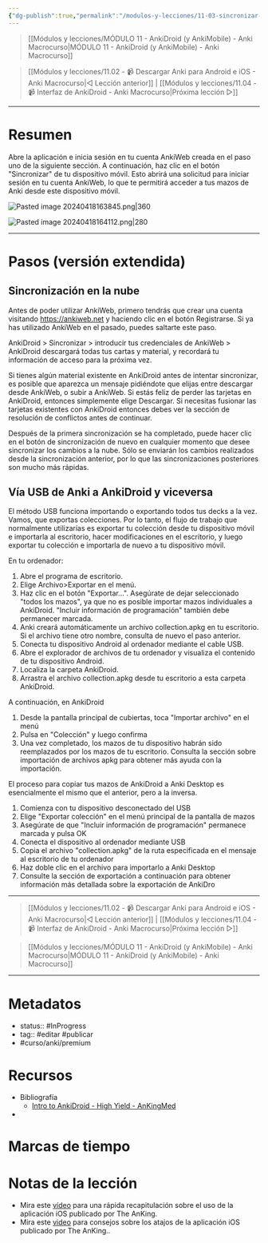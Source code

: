 ```yaml
---
{"dg-publish":true,"permalink":"/modulos-y-lecciones/11-03-sincronizar-anki-droid-y-anki-anki-macrocurso/","noteIcon":"","updated":"2024-05-22T13:35:06.768+02:00"}
---
```



> [[Módulos y lecciones/MÓDULO 11 - AnkiDroid (y AnkiMobile) - Anki Macrocurso\|MÓDULO 11 - AnkiDroid (y AnkiMobile) - Anki Macrocurso]]

> [[Módulos y lecciones/11.02 - 📹 Descargar Anki para Android e iOS - Anki Macrocurso\|◁ Lección anterior]] | [[Módulos y lecciones/11.04 - 📹 Interfaz de AnkiDroid - Anki Macrocurso\|Próxima lección ▷]]

---

# Resumen
Abre la aplicación e inicia sesión en tu cuenta AnkiWeb creada en el paso uno de la siguiente sección. A continuación, haz clic en el botón "Sincronizar" de tu dispositivo móvil. Esto abrirá una solicitud para iniciar sesión en tu cuenta AnkiWeb, lo que te permitirá acceder a tus mazos de Anki desde este dispositivo móvil.

![Pasted image 20240418163845.png|360](/img/user/ANEXOS/Pasted%20image%2020240418163845.png)

![Pasted image 20240418164112.png|280](/img/user/ANEXOS/Pasted%20image%2020240418164112.png)

---

# Pasos (versión extendida)
## Sincronización en la nube
Antes de poder utilizar AnkiWeb, primero tendrás que crear una cuenta visitando https://ankiweb.net y haciendo clic en el botón Registrarse. Si ya has utilizado AnkiWeb en el pasado, puedes saltarte este paso.

AnkiDroid > Sincronizar > introducir tus credenciales de AnkiWeb > AnkiDroid descargará todas tus cartas y material, y recordará tu información de acceso para la próxima vez.

Si tienes algún material existente en AnkiDroid antes de intentar sincronizar, es posible que aparezca un mensaje pidiéndote que elijas entre descargar desde AnkiWeb, o subir a AnkiWeb. Si estás feliz de perder las tarjetas en AnkiDroid, entonces simplemente elige Descargar. Si necesitas fusionar las tarjetas existentes con AnkiDroid entonces debes ver la sección de resolución de conflictos antes de continuar.

Después de la primera sincronización se ha completado, puede hacer clic en el botón de sincronización de nuevo en cualquier momento que desee sincronizar los cambios a la nube. Sólo se enviarán los cambios realizados desde la sincronización anterior, por lo que las sincronizaciones posteriores son mucho más rápidas.

## Vía USB de Anki a AnkiDroid y viceversa
El método USB funciona importando o exportando todos tus decks a la vez. Vamos, que exportas colecciones. Por lo tanto, el flujo de trabajo que normalmente utilizarías es exportar tu colección desde tu dispositivo móvil e importarla al escritorio, hacer modificaciones en el escritorio, y luego exportar tu colección e importarla de nuevo a tu dispositivo móvil.

En tu ordenador:
1. Abre el programa de escritorio.
2. Elige Archivo>Exportar en el menú.
3. Haz clic en el botón "Exportar...". Asegúrate de dejar seleccionado "todos los mazos", ya que no es posible importar mazos individuales a AnkiDroid. "Incluir información de programación" también debe permanecer marcada.
4. Anki creará automáticamente un archivo collection.apkg en tu escritorio. Si el archivo tiene otro nombre, consulta de nuevo el paso anterior.
5. Conecta tu dispositivo Android al ordenador mediante el cable USB.
6. Abre el explorador de archivos de tu ordenador y visualiza el contenido de tu dispositivo Android.
7. Localiza la carpeta AnkiDroid.
8. Arrastra el archivo collection.apkg desde tu escritorio a esta carpeta AnkiDroid.

A continuación, en AnkiDroid
1. Desde la pantalla principal de cubiertas, toca "Importar archivo" en el menú
2. Pulsa en "Colección" y luego confirma
3. Una vez completado, los mazos de tu dispositivo habrán sido reemplazados por los mazos de tu escritorio. Consulta la sección sobre importación de archivos apkg para obtener más ayuda con la importación.

El proceso para copiar tus mazos de AnkiDroid a Anki Desktop es esencialmente el mismo que el anterior, pero a la inversa.
1. Comienza con tu dispositivo desconectado del USB
2. Elige "Exportar colección" en el menú principal de la pantalla de mazos
3. Asegúrate de que "Incluir información de programación" permanece marcada y pulsa OK
4. Conecta el dispositivo al ordenador mediante USB
5. Copia el archivo "collection.apkg" de la ruta especificada en el mensaje al escritorio de tu ordenador
6. Haz doble clic en el archivo para importarlo a Anki Desktop
7. Consulte la sección de exportación a continuación para obtener información más detallada sobre la exportación de AnkiDro

---

> [[Módulos y lecciones/11.02 - 📹 Descargar Anki para Android e iOS - Anki Macrocurso\|◁ Lección anterior]] | [[Módulos y lecciones/11.04 - 📹 Interfaz de AnkiDroid - Anki Macrocurso\|Próxima lección ▷]]

> [[Módulos y lecciones/MÓDULO 11 - AnkiDroid (y AnkiMobile) - Anki Macrocurso\|MÓDULO 11 - AnkiDroid (y AnkiMobile) - Anki Macrocurso]]

---

# Metadatos
- status:: #InProgress  
- tag:: #editar  #publicar 
- #curso/anki/premium

# Recursos
- Bibliografía
	- [Intro to AnkiDroid - High Yield - AnKingMed](https://www.youtube.com/watch?v=iuBU_OM9oAM&ab_channel=TheAnKing)
- 

# Marcas de tiempo


# Notas de la lección
- Mira este [vídeo](https://youtu.be/1r1QbatLYvM) para una rápida recapitulación sobre el uso de la aplicación iOS publicado por The AnKing.
- Mira este [video](https://youtu.be/6LT3PUSHwSk) para consejos sobre los atajos de la aplicación iOS publicado por The AnKing..